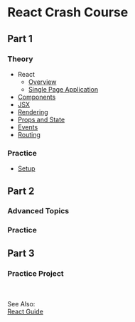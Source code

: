 # React Crash Course

## Part 1
### Theory
 - React
   - [Overview](https://gitlab.com/revature_training/react-team/-/blob/master/modules/01-intro-to-react/react-overview.md)
   - [Single Page Application](https://gitlab.com/revature_training/react-team/-/blob/master/modules/01-intro-to-react/single-page-application.md)
 - [Components](https://gitlab.com/revature_training/react-team/-/blob/master/modules/02-react-fundamentals/components.md)
 - [JSX](https://gitlab.com/revature_training/react-team/-/blob/master/modules/02-react-fundamentals/jsx.md)
 - [Rendering](https://gitlab.com/revature_training/react-team/-/blob/master/modules/02-react-fundamentals/rendering.md)
 - [Props and State](https://gitlab.com/revature_training/react-team/-/blob/master/modules/02-react-fundamentals/props-and-state.md)
 - [Events](https://gitlab.com/revature_training/react-team/-/blob/master/modules/02-react-fundamentals/events.md)
 - [Routing](https://gitlab.com/revature_training/react-team/-/blob/master/modules/02-react-fundamentals/routing.md)

### Practice
 - [Setup](https://github.com/LiquidPlummer/ReactCrashCourseLessonPlan/blob/main/setup.md)


## Part 2
### Advanced Topics
### Practice


## Part 3
### Practice Project


<BR><BR>See Also:  
 [React Guide](https://reactjs.org/docs/hello-world.html)
